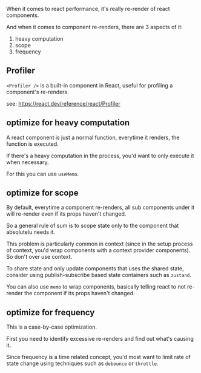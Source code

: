 When it comes to react performance, it's really re-render of react components.

And when it comes to component re-renders, there are 3 aspects of it:

1. heavy computation
2. scope
3. frequency

## Profiler

`<Profiler />` is a built-in component in React, useful for profiling a component's re-renders.

see: https://react.dev/reference/react/Profiler

## optimize for heavy computation

A react component is just a normal function, everytime it renders, the function is executed.

If there's a heavy computation in the process, you'd want to only execute it when necessary.

For this you can use `useMemo`.

## optimize for scope

By default, everytime a component re-renders, all sub components under it will re-render even if its props haven't changed.

So a general rule of sum is to scope state only to the component that absolutelu needs it.

This problem is particularly common in context (since in the setup process of context, you'd wrap components with a context provider components). So don't over use context.

To share state and only update components that uses the shared state, consider using publish-subscribe based state containers such as `zustand`.

You can also use `memo` to wrap components, basically telling react to not re-render the component if its props haven't changed.

## optimize for frequency

This is a case-by-case optimization.

First you need to identify excessive re-renders and find out what's causing it.

Since frequency is a time related concept, you'd most want to limit rate of state change using techniques such as `debounce` or `throttle`.





